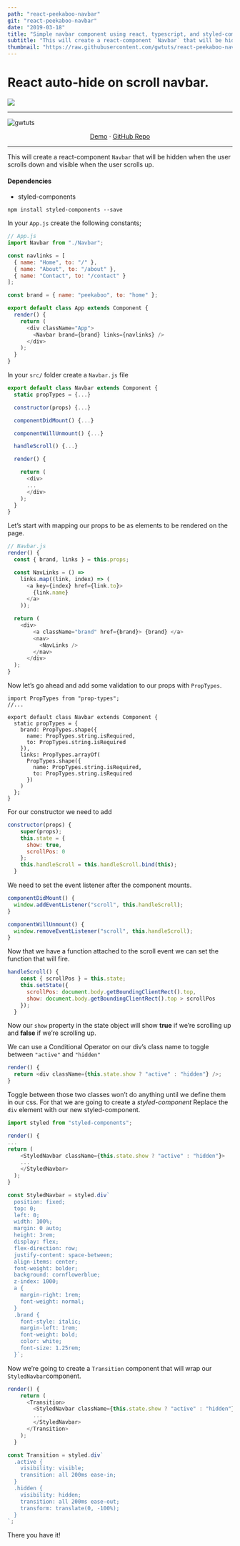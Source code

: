 ```yaml
---
path: "react-peekaboo-navbar"
git: "react-peekaboo-navbar"
date: "2019-03-18"
title: "Simple navbar component using react, typescript, and styled-components."
subtitle: "This will create a react-component `Navbar` that will be hidden when the user scrolls down and visible when the user scrolls up."
thumbnail: "https://raw.githubusercontent.com/gwtuts/react-peekaboo-navbar/master/demo.gif"
---
```


# React auto-hide on scroll navbar.

![](https://raw.githubusercontent.com/gwtuts/react-peekaboo-navbar/master/demo.gif)

---

![](https://avatars2.githubusercontent.com/u/48597129?s=100&u=975926e0bc8d1da9ae020e4af5925862682e516c&v=4 "gwtuts")

<p align="center">
  <a href="https://react-peekaboo-navbar.gwtuts.com">Demo</a>
  ·
  <a href="https://github.com/gwtuts/react-peekaboo-navbar">GitHub Repo</a>
</p>

---

This will create a react-component `Navbar` that will be hidden when the user scrolls down and visible when the user scrolls up.

#### Dependencies

- styled-components

```
npm install styled-components --save
```

In your `App.js` create the following constants;

```js
// App.js
import Navbar from "./Navbar";

const navlinks = [
  { name: "Home", to: "/" },
  { name: "About", to: "/about" },
  { name: "Contact", to: "/contact" }
];

const brand = { name: "peekaboo", to: "home" };

export default class App extends Component {
  render() {
    return (
      <div className="App">
        <Navbar brand={brand} links={navlinks} />
      </div>
    );
  }
}
```

In your `src/` folder create a `Navbar.js` file

```js
export default class Navbar extends Component {
  static propTypes = {...}

  constructor(props) {...}

  componentDidMount() {...}

  componentWillUnmount() {...}

  handleScroll() {...}

  render() {

    return (
      <div>
      ...
      </div>
    );
  }
}
```

Let’s start with mapping our props to be as elements to be rendered on the page.

```js
// Navbar.js
render() {
  const { brand, links } = this.props;

  const NavLinks = () =>
    links.map((link, index) => (
      <a key={index} href={link.to}>
        {link.name}
      </a>
    ));

  return (
    <div>
        <a className="brand" href={brand}> {brand} </a>
        <nav>
          <NavLinks />
        </nav>
      </div>
  );
}
```

Now let’s go ahead and add some validation to our props with `PropTypes`.

```
import PropTypes from "prop-types";
//...

export default class Navbar extends Component {
  static propTypes = {
    brand: PropTypes.shape({
      name: PropTypes.string.isRequired,
      to: PropTypes.string.isRequired
    }),
    links: PropTypes.arrayOf(
      PropTypes.shape({
        name: PropTypes.string.isRequired,
        to: PropTypes.string.isRequired
      })
    )
  };
}
```

For our constructor we need to add

```js
constructor(props) {
    super(props);
    this.state = {
      show: true,
      scrollPos: 0
    };
    this.handleScroll = this.handleScroll.bind(this);
  }
```

We need to set the event listener after the component mounts.

```js
componentDidMount() {
  window.addEventListener("scroll", this.handleScroll);
}

componentWillUnmount() {
  window.removeEventListener("scroll", this.handleScroll);
}
```

Now that we have a function attached to the scroll event we can set the function that will fire.

```js
handleScroll() {
    const { scrollPos } = this.state;
    this.setState({
      scrollPos: document.body.getBoundingClientRect().top,
      show: document.body.getBoundingClientRect().top > scrollPos
    });
  }
```

Now our `show` property in the state object will show **true** if we’re scrolling up and **false** if we’re scrolling up.

We can use a Conditional Operator on our div’s class name to toggle between `"active"` and `"hidden"`

```js
render() {
  return <div className={this.state.show ? "active" : "hidden"} />;
}
```

Toggle between those two classes won’t do anything until we define them in our css. For that we are going to create a _styled-component_
Replace the `div` element with our new styled-component.

```js
import styled from "styled-components";

render() {
...
return (
    <StyledNavbar className={this.state.show ? "active" : "hidden"}>
    ...
    </StyledNavbar>
  );
}

const StyledNavbar = styled.div`
  position: fixed;
  top: 0;
  left: 0;
  width: 100%;
  margin: 0 auto;
  height: 3rem;
  display: flex;
  flex-direction: row;
  justify-content: space-between;
  align-items: center;
  font-weight: bolder;
  background: cornflowerblue;
  z-index: 1000;
  a {
    margin-right: 1rem;
    font-weight: normal;
  }
  .brand {
    font-style: italic;
    margin-left: 1rem;
    font-weight: bold;
    color: white;
    font-size: 1.25rem;
  }`;
```

Now we’re going to create a `Transition` component that will wrap our `StyledNavbar`component.

```js
render() {
    return (
      <Transition>
        <StyledNavbar className={this.state.show ? "active" : "hidden"}>
		...
		</StyledNavbar>
      </Transition>
    );
  }

const Transition = styled.div`
  .active {
    visibility: visible;
    transition: all 200ms ease-in;
  }
  .hidden {
    visibility: hidden;
    transition: all 200ms ease-out;
    transform: translate(0, -100%);
  }
`;
```

There you have it!
